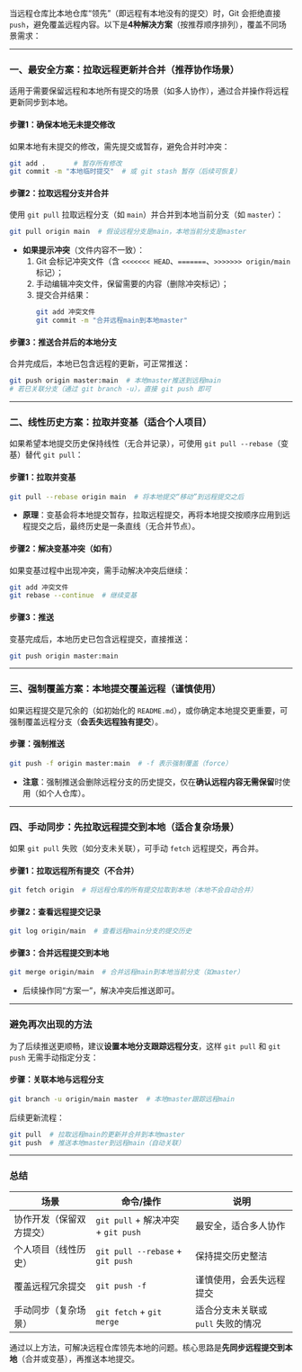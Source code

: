 
当远程仓库比本地仓库“领先”（即远程有本地没有的提交）时，Git 会拒绝直接 `push`，避免覆盖远程内容。以下是**4种解决方案**（按推荐顺序排列），覆盖不同场景需求：


---

### **一、最安全方案：拉取远程更新并合并（推荐协作场景）**  
适用于需要保留远程和本地所有提交的场景（如多人协作），通过合并操作将远程更新同步到本地。  


#### **步骤1：确保本地无未提交修改**  
如果本地有未提交的修改，需先提交或暂存，避免合并时冲突：  
```bash  
git add .       # 暂存所有修改  
git commit -m "本地临时提交"  # 或 git stash 暂存（后续可恢复）  
```  


#### **步骤2：拉取远程分支并合并**  
使用 `git pull` 拉取远程分支（如 `main`）并合并到本地当前分支（如 `master`）：  
```bash  
git pull origin main  # 假设远程分支是main，本地当前分支是master  
```  

- **如果提示冲突**（文件内容不一致）：  
  1. Git 会标记冲突文件（含 `<<<<<<< HEAD`、`=======`、`>>>>>>> origin/main` 标记）；  
  2. 手动编辑冲突文件，保留需要的内容（删除冲突标记）；  
  3. 提交合并结果：  
     ```bash  
     git add 冲突文件  
     git commit -m "合并远程main到本地master"  
     ```  


#### **步骤3：推送合并后的本地分支**  
合并完成后，本地已包含远程的更新，可正常推送：  
```bash  
git push origin master:main  # 本地master推送到远程main  
# 若已关联分支（通过 git branch -u），直接 git push 即可  
```  


---

### **二、线性历史方案：拉取并变基（适合个人项目）**  
如果希望本地提交历史保持线性（无合并记录），可使用 `git pull --rebase`（变基）替代 `git pull`：  


#### **步骤1：拉取并变基**  
```bash  
git pull --rebase origin main  # 将本地提交“移动”到远程提交之后  
```  

- **原理**：变基会将本地提交暂存，拉取远程提交，再将本地提交按顺序应用到远程提交之后，最终历史是一条直线（无合并节点）。  


#### **步骤2：解决变基冲突（如有）**  
如果变基过程中出现冲突，需手动解决冲突后继续：  
```bash  
git add 冲突文件  
git rebase --continue  # 继续变基  
```  


#### **步骤3：推送**  
变基完成后，本地历史已包含远程提交，直接推送：  
```bash  
git push origin master:main  
```  


---

### **三、强制覆盖方案：本地提交覆盖远程（谨慎使用）**  
如果远程提交是冗余的（如初始化的 `README.md`），或你确定本地提交更重要，可强制覆盖远程分支（**会丢失远程独有提交**）。  


#### **步骤：强制推送**  
```bash  
git push -f origin master:main  # -f 表示强制覆盖（force）  
```  

- **注意**：强制推送会删除远程分支的历史提交，仅在**确认远程内容无需保留**时使用（如个人仓库）。  


---

### **四、手动同步：先拉取远程提交到本地（适合复杂场景）**  
如果 `git pull` 失败（如分支未关联），可手动 `fetch` 远程提交，再合并。  


#### **步骤1：拉取远程所有提交（不合并）**  
```bash  
git fetch origin  # 将远程仓库的所有提交拉取到本地（本地不会自动合并）  
```  


#### **步骤2：查看远程提交记录**  
```bash  
git log origin/main  # 查看远程main分支的提交历史  
```  


#### **步骤3：合并远程提交到本地**  
```bash  
git merge origin/main  # 合并远程main到本地当前分支（如master）  
```  

- 后续操作同“方案一”，解决冲突后推送即可。  


---

### **避免再次出现的方法**  
为了后续推送更顺畅，建议**设置本地分支跟踪远程分支**，这样 `git pull` 和 `git push` 无需手动指定分支：  


#### **步骤：关联本地与远程分支**  
```bash  
git branch -u origin/main master  # 本地master跟踪远程main  
```  

后续更新流程：  
```bash  
git pull  # 拉取远程main的更新并合并到本地master  
git push  # 推送本地master到远程main（自动关联）  
```  


---

### **总结**  
| 场景                     | 命令/操作                          | 说明                                  |  
|--------------------------|------------------------------------|---------------------------------------|  
| 协作开发（保留双方提交）  | `git pull` + 解决冲突 + `git push` | 最安全，适合多人协作                  |  
| 个人项目（线性历史）      | `git pull --rebase` + `git push`   | 保持提交历史整洁                      |  
| 覆盖远程冗余提交          | `git push -f`                      | 谨慎使用，会丢失远程提交              |  
| 手动同步（复杂场景）      | `git fetch` + `git merge`          | 适合分支未关联或 `pull` 失败的情况    |  


通过以上方法，可解决远程仓库领先本地的问题。核心思路是**先同步远程提交到本地**（合并或变基），再推送本地提交。